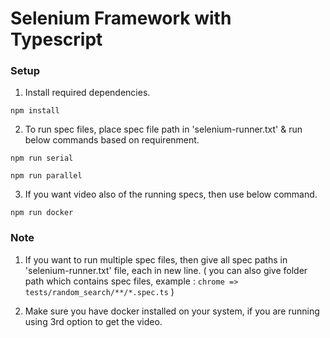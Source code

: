 # Selenium Framework with Typescript

### Setup

1. Install required dependencies.

```
npm install
```

2. To run spec files, place spec file path in 'selenium-runner.txt' & run below commands based on requirenment.

```
npm run serial

npm run parallel
```

3. If you want video also of the running specs, then use below command.

```
npm run docker
```

### Note

1. If you want to run multiple spec files, then give all spec paths in 'selenium-runner.txt' file, each in new line. ( you can also give folder path which contains spec files, example : `chrome => tests/random_search/**/*.spec.ts` )

2. Make sure you have docker installed on your system, if you are running using 3rd option to get the video.
